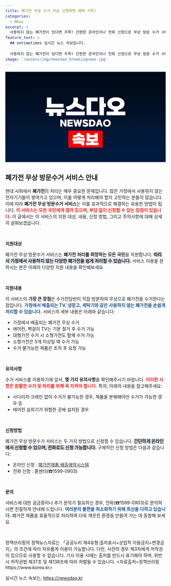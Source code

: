 ```yaml
---
title: 폐가전 무료 수거 지금 신청하면 혜택 가득!
categories:
  - News
excerpt: >
  사용하지 않는 폐가전이 있다면 주목! 간편한 온라인이나 전화 신청으로 무상 방문 수거 서비스를 이용해보세요. 불필요한 가전을 간편하게 처리하고 깨끗한 집을 유지하세요!
feature_text: >
  ## ontimetimes 실시간 뉴스 속보입니다.

  사용하지 않는 폐가전이 있다면 주목! 간편한 온라인이나 전화 신청으로 무상 방문 수거 서비스를 이용해보세요. 불필요한 가전을 간편하게 처리하고 깨끗한 집을 유지하세요!
image: '/assets/img/newsdao_breakingnews.jpg'
---
```


<p><img src="/assets/img/newsdao_breakingnews.jpg" alt="ontimetimes 속보" /></p>

<h2 data-ke-size="size26">폐가전 무상 방문수거 서비스 안내</h2>

<p data-ke-size="size16">현대 사회에서 <b>폐가전</b>의 처리는 매우 중요한 문제입니다. 많은 가정에서 사용하지 않는 전자기기들이 쌓여가고 있으며, 이를 어떻게 처리해야 할지 고민하는 분들이 많습니다. 이에 따라 <b>폐가전 무상 방문수거 서비스</b>는 이를 효과적으로 해결하는 유용한 방법이 됩니다. <b><span style="color: #ee2323;">이 서비스는 모든 국민에게 열려 있으며, 부담 없이 신청할 수 있는 장점이 있습니다.</span></b> 이 글에서는 이 서비스의 지원 대상, 내용, 신청 방법, 그리고 주의사항에 대해 상세히 살펴보겠습니다.</p>

<p data-ke-size="size16">&nbsp;</p>

<p><b>지원대상</b></p>

<p data-ke-size="size16">폐가전 무상 방문수거 서비스는 <b>폐가전 처리를 희망하는 모든 국민</b>을 지원합니다. <b><span style="background-color: #21538527;">따라서 가정에서 사용하지 않는 다양한 폐가전을 쉽게 처리할 수 있습니다.</span></b> 서비스 이용을 원하시는 분은 아래의 다양한 지원 내용을 확인해보세요.</p>

<p data-ke-size="size16">&nbsp;</p>

<p><b>지원내용</b></p>

<p data-ke-size="size16">이 서비스의 <b>가장 큰 장점</b>은 수거전담반이 직접 방문하여 무상으로 폐가전을 수거한다는 점입니다. <b><span style="color: #1a5490;">가정에서 배출되는 TV, 냉장고, 세탁기와 같은 사용하지 않는 폐가전을 손쉽게 처리할 수 있습니다.</span></b> 서비스의 세부 내용은 아래와 같습니다:</p>

<ul>
    <li>가정에서 배출되는 폐가전 무상 수거</li>
    <li>에어컨, 벽걸이 TV는 기본 철거 후 수거 가능</li>
    <li>대형가전 수거 시 소형가전도 함께 수거 가능</li>
    <li>소형가전은 5개 이상일 때 수거 가능</li>
    <li>수거 불가능한 제품은 조치 후 요청 가능</li>
</ul>

<p data-ke-size="size16">&nbsp;</p>

<p><b>유의사항</b></p>

<p data-ke-size="size16">수거 서비스를 이용하기에 앞서, <b>몇 가지 유의사항</b>을 확인해주시기 바랍니다. <b><span style="color: #ee2323;">이러한 사항은 원활한 수거 및 처리를 위해 꼭 지켜야 합니다.</span></b> 특히, 아래의 내용을 참고해주세요:</p>

<ul>
    <li>사다리차·크레인 없이 수거가 불가능한 경우, 제품을 분해해야만 수거가 가능한 경우 등</li>
    <li>에어컨 실외기가 위험한 곳에 설치된 경우</li>
</ul>

<p data-ke-size="size16">&nbsp;</p>

<p><b>신청방법</b></p>

<p data-ke-size="size16">폐가전 무상 방문수거 서비스는 두 가지 방법으로 신청할 수 있습니다. <b><span style="background-color: #21538527;">간단하게 온라인에서 신청할 수 있으며, 전화로도 신청 가능합니다.</span></b> 구체적인 신청 방법은 다음과 같습니다:</p>

<ul>
    <li>온라인 신청 :
        <a href="https://https://www.korea.kr">폐가전제품 배출예약시스템</a>
    </li>
    <li>전화 신청 : 콜센터(☎1599-0903)</li>
</ul>

<p data-ke-size="size16">&nbsp;</p>

<p><b>문의</b></p>

<p data-ke-size="size16">서비스에 대한 궁금증이나 추가 문의가 필요하신 경우, 전화(☎1599-0903)로 문의하시면 친절하게 안내해 드립니다. <b><span style="color: #1a5490;">여러분의 불편을 최소화하기 위해 최선을 다하고 있습니다.</span></b> 폐가전 제품을 효율적으로 처리하여 더욱 깨끗한 환경을 만들어 가는 데 동참해 보세요.</p>

<p data-ke-size="size16">&nbsp;</p>

<p data-ke-size="size16">정책브리핑의 정책뉴스자료는 「공공누리 제4유형:출처표시+상업적 이용금지+변경금지」의 조건에 따라 자유롭게 이용이 가능합니다. 다만, 사진의 경우 제3자에게 저작권이 있으므로 사용할 수 없습니다. 기사 이용 시에는 출처를 반드시 표기해야 하며, 위반 시 저작권법 제37조 및 제138조에 따라 처벌될 수 있습니다. <자료출처=정책브리핑 https://www.korea.kr></p>
실시간 뉴스 속보는, <a href="https://newsdao.kr" rel="dofollow">https://newsdao.kr</a>


